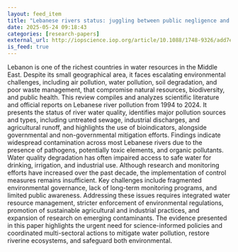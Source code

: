 ```yaml
---
layout: feed_item
title: "Lebanese rivers status: juggling between public negligence and challenged scientific awareness"
date: 2025-05-24 09:18:43
categories: [research-papers]
external_url: http://iopscience.iop.org/article/10.1088/1748-9326/add7ef
is_feed: true
---
```


Lebanon is one of the richest countries in water resources in the Middle East. Despite its small geographical area, it faces escalating environmental challenges, including air pollution, water pollution, soil degradation, and poor waste management, that compromise natural resources, biodiversity, and public health. This review compiles and analyzes scientific literature and official reports on Lebanese river pollution from 1994 to 2024. It presents the status of river water quality, identifies major pollution sources and types, including untreated sewage, industrial discharges, and agricultural runoff, and highlights the use of bioindicators, alongside governmental and non-governmental mitigation efforts. Findings indicate widespread contamination across most Lebanese rivers due to the presence of pathogens, potentially toxic elements, and organic pollutants. Water quality degradation has often impaired access to safe water for drinking, irrigation, and industrial use. Although research and monitoring efforts have increased over the past decade, the implementation of control measures remains insufficient. Key challenges include fragmented environmental governance, lack of long-term monitoring programs, and limited public awareness. Addressing these issues requires integrated water resource management, stricter enforcement of environmental regulations, promotion of sustainable agricultural and industrial practices, and expansion of research on emerging contaminants. The evidence presented in this paper highlights the urgent need for science-informed policies and coordinated multi-sectoral actions to mitigate water pollution, restore riverine ecosystems, and safeguard both environmental.
